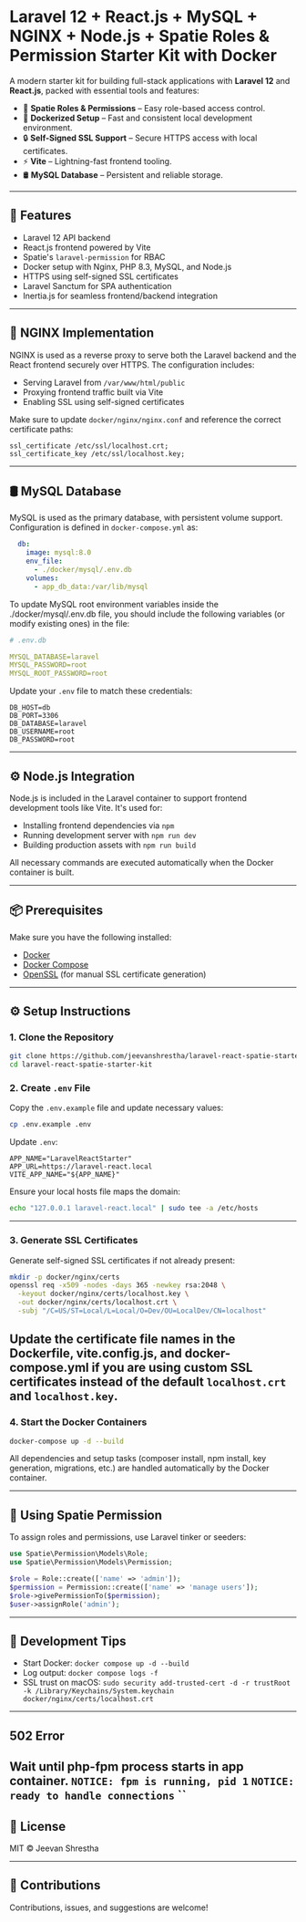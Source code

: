# Laravel 12 + React.js + MySQL + NGINX + Node.js + Spatie Roles & Permission Starter Kit with Docker 

A modern starter kit for building full-stack applications with **Laravel 12** and **React.js**, packed with essential tools and features:

- 🔐 **Spatie Roles & Permissions** – Easy role-based access control.
- 🐳 **Dockerized Setup** – Fast and consistent local development environment.
- 🔒 **Self-Signed SSL Support** – Secure HTTPS access with local certificates.
- ⚡ **Vite** – Lightning-fast frontend tooling.
- 🛢 **MySQL Database** – Persistent and reliable storage.

---

## 🚀 Features

- Laravel 12 API backend
- React.js frontend powered by Vite
- Spatie's `laravel-permission` for RBAC
- Docker setup with Nginx, PHP 8.3, MySQL, and Node.js
- HTTPS using self-signed SSL certificates
- Laravel Sanctum for SPA authentication
- Inertia.js for seamless frontend/backend integration

---

## 🔧 NGINX Implementation

NGINX is used as a reverse proxy to serve both the Laravel backend and the React frontend securely over HTTPS. The configuration includes:

- Serving Laravel from `/var/www/html/public`
- Proxying frontend traffic built via Vite
- Enabling SSL using self-signed certificates

Make sure to update `docker/nginx/nginx.conf` and reference the correct certificate paths:
```nginx
ssl_certificate /etc/ssl/localhost.crt;
ssl_certificate_key /etc/ssl/localhost.key;
```

---

## 🛢 MySQL Database

MySQL is used as the primary database, with persistent volume support. Configuration is defined in `docker-compose.yml` as:

```yaml
  db:
    image: mysql:8.0
    env_file:
      - ./docker/mysql/.env.db
    volumes:
      - app_db_data:/var/lib/mysql
```
To update MySQL root environment variables inside the ./docker/mysql/.env.db file, you should include the following variables (or modify existing ones) in the file:
```yaml
# .env.db

MYSQL_DATABASE=laravel
MYSQL_PASSWORD=root
MYSQL_ROOT_PASSWORD=root

```
Update your `.env` file to match these credentials:
```env
DB_HOST=db
DB_PORT=3306
DB_DATABASE=laravel
DB_USERNAME=root
DB_PASSWORD=root
```

---

## ⚙️ Node.js Integration

Node.js is included in the Laravel container to support frontend development tools like Vite. It's used for:

- Installing frontend dependencies via `npm`
- Running development server with `npm run dev`
- Building production assets with `npm run build`

All necessary commands are executed automatically when the Docker container is built.

---
## 📦 Prerequisites

Make sure you have the following installed:

- [Docker](https://www.docker.com/)
- [Docker Compose](https://docs.docker.com/compose/)
- [OpenSSL](https://www.openssl.org/) (for manual SSL certificate generation)

---

## ⚙️ Setup Instructions

### 1. Clone the Repository

```bash
git clone https://github.com/jeevanshrestha/laravel-react-spatie-starter-kit.git
cd laravel-react-spatie-starter-kit
```

### 2. Create `.env` File

Copy the `.env.example` file and update necessary values:

```bash
cp .env.example .env
```

Update `.env`:

```env
APP_NAME="LaravelReactStarter"
APP_URL=https://laravel-react.local
VITE_APP_NAME="${APP_NAME}"
```

Ensure your local hosts file maps the domain:

```bash
echo "127.0.0.1 laravel-react.local" | sudo tee -a /etc/hosts
```

---

### 3. Generate SSL Certificates

Generate self-signed SSL certificates if not already present:

```bash
mkdir -p docker/nginx/certs
openssl req -x509 -nodes -days 365 -newkey rsa:2048 \
  -keyout docker/nginx/certs/localhost.key \
  -out docker/nginx/certs/localhost.crt \
  -subj "/C=US/ST=Local/L=Local/O=Dev/OU=LocalDev/CN=localhost"
```
Update the certificate file names in the Dockerfile, vite.config.js, and docker-compose.yml if you are using custom SSL certificates instead of the default `localhost.crt` and `localhost.key`.
---

### 4. Start the Docker Containers

```bash
docker-compose up -d --build
```

All dependencies and setup tasks (composer install, npm install, key generation, migrations, etc.) are handled automatically by the Docker container.

---

## 🔐 Using Spatie Permission

To assign roles and permissions, use Laravel tinker or seeders:

```php
use Spatie\Permission\Models\Role;
use Spatie\Permission\Models\Permission;

$role = Role::create(['name' => 'admin']);
$permission = Permission::create(['name' => 'manage users']);
$role->givePermissionTo($permission);
$user->assignRole('admin');
```

---

## 🧪 Development Tips
- Start Docker: `docker compose up -d --build`
- Log output: `docker compose logs -f` 
- SSL trust on macOS: `sudo security add-trusted-cert -d -r trustRoot -k /Library/Keychains/System.keychain docker/nginx/certs/localhost.crt` 

---

## 502 Error
Wait until php-fpm process starts in app container.
`NOTICE: fpm is running, pid 1`
`NOTICE: ready to handle connections`
``
---

## 📄 License

MIT © Jeevan Shrestha

---

## 🙌 Contributions

Contributions, issues, and suggestions are welcome!
